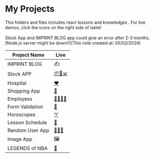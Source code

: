 # My Projects
This folders and files includes react lessons and knowledges . For live demos, click the icons on the right side of table! <br><br>
Stock App and IMPRINT BLOG app could give an error after 2-3 months.(Node.js server might be down!!)(This note created at: 05/02/2024)
<table>
  <theader>
    <tr>
    <th>Project Name</th>
    <th>Live</th>
    </tr>
  </theader>
  <tbody>
     <tr id="1">
      <td>IMPRINT BLOG</td>
      <td>
        <a href="https://imprint-blog-app.vercel.app/" alt="IMPRINT">✍</a>
      </td>
    </tr>
     <tr id="2">
      <td>Stock APP</td>
      <td>
        <a href="https://stock-app-rose.vercel.app" alt="STOCK">📦📅📊</a>
      </td>
    </tr>
       <tr id="3">
      <td>Hospital </td>
      <td >
        <a href="https://main--visionary-parfait-789f06.netlify.app/" alt="AppoıntmentApp" >❤</a>
      </td>
    </tr>
     <tr id="4">
      <td>Shopping App </td>
      <td >
        <a href="https://c-shopping-git-main-samedfft2634.vercel.app/" alt="CShopping" >🛒</a>
      </td>
    </tr>
     <tr id="5">
      <td>Employess</td>
      <td >
        <a href="https://employees-react-practice-pagination.vercel.app/" alt="Employees" >👨‍💼👩‍💼</a>
      </td>
    </tr>
      <tr id="6">
      <td>Form Validation </td>
      <td >
        <a href="https://main--warm-parfait-111010.netlify.app/" alt="Form" >📝</a>
      </td>
    </tr>
    <tr id="7">
      <td>Horoscopes</td>
      <td>
        <a href="https://horoscopes-sage.vercel.app/" alt="Horoscopes">♈</a>
      </td>
    <tr id="8">
      <td>Lesson Schedule</td>
      <td>
        <a href="https://scheduler-two-vert.vercel.app/" alt="scheduler">📓</a>
      </td>
    </tr>
    </tr>
      <tr id="9">
      <td>Random User App </td>
      <td >
        <a href="https://random-user-app-blue.vercel.app/" alt="imgApp" >👩👨‍🦰</a>
      </td>
    </tr>
    <tr id="10">
      <td>Image App</td>
      <td>
        <a href="https://lesson-of-reacts-imageapp.vercel.app/" alt="imgApp">🖼</a>
      </td>
    </tr>
    <tr id="11">
      <td>LEGENDS of NBA</td>
      <td >
        <a href="https://nba-legends-one.vercel.app/" alt="imgApp" >🏀</a>
      </td>
    </tr>
   
 
  
 
   
  </tbody>
</table>

